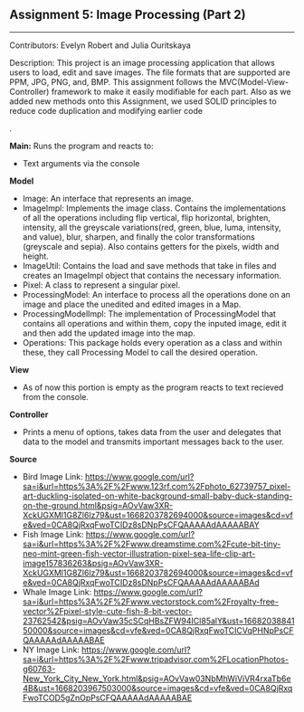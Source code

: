 Assignment 5: Image Processing (Part 2)
---
---
 Contributors: Evelyn Robert and Julia Ouritskaya


Description: This project is an image processing application that allows users to load, edit
and save images. The file formats that are supported are PPM, JPG, PNG, and, BMP. This assignment follows the MVC(Model-View-Controller) framework to make it easily modifiable for each part. Also as we added new methods onto this Assignment, we used SOLID principles to reduce code duplication and modifying earlier code</p>.

**Main:** Runs the program and reacts to:
- Text arguments via the console

**Model**
* Image: An interface that represents an image.
* ImageImpl: Implements the image class. Contains the implementations of all the operations including flip vertical, flip horizontal, brighten, intensity, all the greyscale variations(red, green, blue, luma, intensity, and value), blur, sharpen, and finally the color transformations (greyscale and sepia). Also contains getters for the pixels, width and height.
* ImageUtil: Contains the load and save methods that take in files and creates an ImageImpl object that contains the necessary information.
* Pixel: A class to represent a singular pixel.
* ProcessingModel: An interface to process all the operations done on an image and place the unedited and edited images in a Map.
* ProcessingModelImpl: The implementation of ProcessingModel that contains all operations and within them, copy the inputed image, edit it and then add the updated image into the map.
* Operations: This package holds every operation as a class and within these, they call Processing Model to call the desired operation.

**View**
* As of now this portion is empty as the program reacts to text recieved from the console.

**Controller**
* Prints a menu of options, takes data from the user and delegates that data to the model and transmits important messages back to the user.

**Source**
* Bird Image Link: https://www.google.com/url?sa=i&url=https%3A%2F%2Fwww.123rf.com%2Fphoto_62739757_pixel-art-duckling-isolated-on-white-background-small-baby-duck-standing-on-the-ground.html&psig=AOvVaw3XR-XckUGXMl1G8Zl6lz79&ust=1668203782694000&source=images&cd=vfe&ved=0CA8QjRxqFwoTCIDz8sDNpPsCFQAAAAAdAAAAABAY
* Fish Image Link: https://www.google.com/url?sa=i&url=https%3A%2F%2Fwww.dreamstime.com%2Fcute-bit-tiny-neo-mint-green-fish-vector-illustration-pixel-sea-life-clip-art-image157836263&psig=AOvVaw3XR-XckUGXMl1G8Zl6lz79&ust=1668203782694000&source=images&cd=vfe&ved=0CA8QjRxqFwoTCIDz8sDNpPsCFQAAAAAdAAAAABAd
* Whale Image Link: https://www.google.com/url?sa=i&url=https%3A%2F%2Fwww.vectorstock.com%2Froyalty-free-vector%2Fpixel-style-cute-fish-8-bit-vector-23762542&psig=AOvVaw35cSCqHBsZFW94ICl85alY&ust=1668203884150000&source=images&cd=vfe&ved=0CA8QjRxqFwoTCICVqPHNpPsCFQAAAAAdAAAAABAE
* NY Image Link: https://www.google.com/url?sa=i&url=https%3A%2F%2Fwww.tripadvisor.com%2FLocationPhotos-g60763-New_York_City_New_York.html&psig=AOvVaw03NbMhWiViVR4rxaTb6e4B&ust=1668203967503000&source=images&cd=vfe&ved=0CA8QjRxqFwoTCOD5gZnOpPsCFQAAAAAdAAAAABAE
